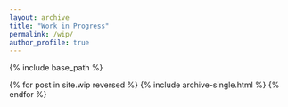 ```yaml
---
layout: archive
title: "Work in Progress"
permalink: /wip/
author_profile: true
---
```



{% include base_path %}

{% for post in site.wip reversed %}
  {% include archive-single.html %}
{% endfor %}

